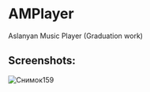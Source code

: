 # AMPlayer
Aslanyan Music Player (Graduation work)

## Screenshots:
![Снимок159](https://user-images.githubusercontent.com/31659985/113491068-0f491e00-94df-11eb-9866-24bc9a1a410b.PNG)

